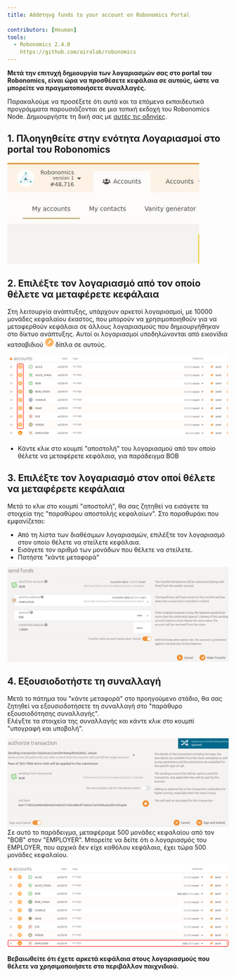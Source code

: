 ```yaml
---
title: Addστηνg funds to your account on Robonomics Portal 

contributors: [Houman]
tools:   
  - Robonomics 2.4.0
    https://github.com/airalab/robonomics
---
```


**Μετά την επιτυχή δημιουργία των λογαριασμών σας στο portal του Robonomics, είναι ώρα να προσθέσετε κεφάλαια σε αυτούς, ώστε να μπορείτε να πραγματοποιήσετε συναλλαγές.**

<robo-wiki-note type="warning" title="Dev Node">

Παρακαλούμε να προσέξετε ότι αυτά και τα επόμενα εκπαιδευτικά προγράμματα παρουσιάζονται σε μια τοπική εκδοχή του Robonomics Node. Δημιουργήστε τη δική σας με [αυτές τις οδηγίες](/docs/run-dev-node).

</robo-wiki-note>

## 1. Πλοηγηθείτε στην ενότητα Λογαριασμοί στο portal του Robonomics 

![Accounts](../images/creating-an-account/portal-top-left.jpg "Accounts")

## 2. Επιλέξτε τον λογαριασμό από τον οποίο θέλετε να μεταφέρετε κεφάλαια

Στη λειτουργία ανάπτυξης, υπάρχουν αρκετοί λογαριασμοί, με 10000 μονάδες κεφαλαίου έκαστος, που μπορούν να χρησιμοποιηθούν για να μεταφερθούν κεφάλαια σε άλλους λογαριασμούς που δημιουργήθηκαν στο δίκτυο ανάπτυξης. Αυτοί οι λογαριασμοί υποδηλώνονται από εικονίδια κατσαβιδιού <img alt="wrench sign" src="../images/adding-funds/wrench.png" width="20" /> δίπλα σε αυτούς.

![Accounts-for-sending](../images/adding-funds/accounts-for-sending.svg "Accounts-for-sending")

- Κάντε κλικ στο κουμπί "αποστολή" του λογαριασμού από τον οποίο θέλετε να μεταφέρετε κεφάλαια, για παράδειγμα BOB

## 3. Επιλέξτε τον λογαριασμό στον οποί θέλετε να μεταφέρετε κεφάλαια
Μετά το κλικ στο κουμπί "αποστολή", θα σας ζητηθεί να εισάγετε τα στοιχεία της "παραθύρου αποστολής κεφαλαίων". Στο παραθυράκι που εμφανίζεται:

- Από τη λίστα των διαθέσιμων λογαριασμών, επιλέξτε τον λογαριασμό στον οποίο θέλετε να στείλετε κεφάλαια.
- Εισάγετε τον αριθμό των μονάδων που θέλετε να στείλετε.
- Πατήστε "κάντε μεταφορά"

![Transfer-Funds](../images/adding-funds/send-funds.png "Transfer-Funds")

## 4. Εξουσιοδοτήστε τη συναλλαγή

Μετά το πάτημα του "κάντε μεταφορά" στο προηγούμενο στάδιο, θα σας ζητηθεί να εξουσιοδοτήσετε τη συναλλαγή στο "παράθυρο εξουσιοδότησης συναλλαγής".<br/>
Ελέγξτε τα στοιχεία της συναλλαγής και κάντε κλικ στο κουμπί "υπογραφή και υποβολή".

![sign-transaction](../images/adding-funds/sign-transaction.png "sign-transaction")
Σε αυτό το παράδειγμα, μεταφέραμε 500 μονάδες κεφαλαίου από τον "BOB" στον "EMPLOYER". Μπορείτε να δείτε ότι ο λογαριασμός του EMPLOYER, που αρχικά δεν είχε καθόλου κεφάλαιο, έχει τώρα 500 μονάδες κεφαλαίου.

![funds-added](../images/adding-funds/funds-added.svg "funds-added")

**Βεβαιωθείτε ότι έχετε αρκετά κεφάλαια στους λογαριασμούς που θέλετε να χρησιμοποιήσετε στο περιβάλλον παιχνιδιού.**